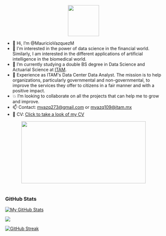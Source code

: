 <div id="header" align="center">
  <img src="https://media.giphy.com/media/M9gbBd9nbDrOTu1Mqx/giphy.gif" width="100"/>
</div>

- 👋 Hi, I’m @MauricioVazquezM
- 👀 I'm interested in the power of data science in the financial world. Similarly, I am interested in the different applications of artificial intelligence in the biomedical world.
- 🌱 I’m currently studying a double BS degree in Data Science and Actuarial Science at [ITAM](https://www.itam.mx).
- 💼 Experience as ITAM's Data Center Data Analyst. The mission is to help organizations, particularly governmental and non-governmental,
to improve the services they offer to citizens in a fair manner and with a positive impact.
- 💥 I’m looking to collaborate on all the projects that can help me to grow and improve. 
- 📫 Contact: mvazq273@gmail.com or mvazq109@itam.mx
- 🔎 CV: [Click to take a look of my CV](https://mauriciovazquezm.github.io/welcome-to-millennial)

<div align="center">
  <img src="https://media.giphy.com/media/dWesBcTLavkZuG35MI/giphy.gif" width="400" height="200"/>
</div>

<br>

### GitHub Stats
[![My GitHub Stats](https://github-readme-stats.vercel.app/api?username=MauricioVazquezM&theme=yeblu&show_icons=true&count_private=true)](https://github.com/anuraghazra/github-readme-stats)

<a href="https://github.com/anuraghazra/github-readme-stats"><img align="center" src="https://github-readme-stats.vercel.app/api/top-langs/?username=mauriciovazquezm&layout=compact&theme=yeblu" /></a>

[![GitHub Streak](https://github-readme-streak-stats.herokuapp.com?user=MauricioVazquezM&theme=yeblu)](https://git.io/streak-stats)

